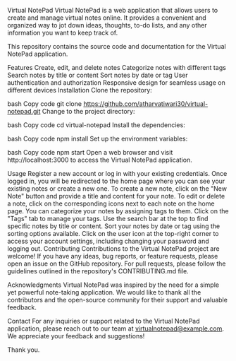 Virtual NotePad
Virtual NotePad is a web application that allows users to create and manage virtual notes online. It provides a convenient and organized way to jot down ideas, thoughts, to-do lists, and any other information you want to keep track of.

This repository contains the source code and documentation for the Virtual NotePad application.

Features
Create, edit, and delete notes
Categorize notes with different tags
Search notes by title or content
Sort notes by date or tag
User authentication and authorization
Responsive design for seamless usage on different devices
Installation
Clone the repository:

bash
Copy code
git clone https://github.com/atharvatiwari30/virtual-notepad.git
Change to the project directory:

bash
Copy code
cd virtual-notepad
Install the dependencies:

bash
Copy code
npm install
Set up the environment variables:



bash
Copy code
npm start
Open a web browser and visit http://localhost:3000 to access the Virtual NotePad application.

Usage
Register a new account or log in with your existing credentials.
Once logged in, you will be redirected to the home page where you can see your existing notes or create a new one.
To create a new note, click on the "New Note" button and provide a title and content for your note.
To edit or delete a note, click on the corresponding icons next to each note on the home page.
You can categorize your notes by assigning tags to them. Click on the "Tags" tab to manage your tags.
Use the search bar at the top to find specific notes by title or content.
Sort your notes by date or tag using the sorting options available.
Click on the user icon at the top-right corner to access your account settings, including changing your password and logging out.
Contributing
Contributions to the Virtual NotePad project are welcome! If you have any ideas, bug reports, or feature requests, please open an issue on the GitHub repository. For pull requests, please follow the guidelines outlined in the repository's CONTRIBUTING.md file.


Acknowledgments
Virtual NotePad was inspired by the need for a simple yet powerful note-taking application. We would like to thank all the contributors and the open-source community for their support and valuable feedback.

Contact
For any inquiries or support related to the Virtual NotePad application, please reach out to our team at virtualnotepad@example.com. We appreciate your feedback and suggestions!

Thank you.
